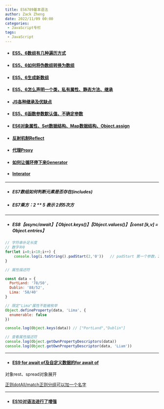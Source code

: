 ```yaml
---
title: ES6789基本语法
author: Zack Zheng
date: 2022/11/09 00:00
categories:
 - JavaScript专栏
tags:
 - JavaScript
---
```


+ #### [ES5、6数组有几种遍历方式](https://github.com/zack-xy/try-projects/blob/main/learn-es6789/static/lesson2-2.js)

+ #### [ES5、6如何将伪数组转换为数组](https://github.com/zack-xy/try-projects/blob/main/learn-es6789/static/lesson2-2-1.js)

+ #### [ES5、6生成新数组](https://github.com/zack-xy/try-projects/blob/main/learn-es6789/static/lesson2-2-2.js)

+ ####  [ES5、6怎么声明一个类，私有属性、静态方法、继承](https://github.com/zack-xy/try-projects/blob/main/learn-es6789/static/lesson2-3.js)

+ #### [JS各种继承及优缺点](https://zack-xy.github.io/knownNet/program/interview/JavaScript%E9%9D%A2%E8%AF%95/JavaScript%E4%B8%AD%E5%B8%B8%E8%A7%81%E7%9A%84%E7%BB%A7%E6%89%BF%E6%96%B9%E5%BC%8F.html)

+ #### [ES5、6函数参数默认值、不确定参数](https://github.com/zack-xy/try-projects/blob/main/learn-es6789/static/lesson2-4.js)

+ ####  [ES6对象属性、Set数据结构、Map数据结构、Object.assign](https://github.com/zack-xy/try-projects/blob/main/learn-es6789/static/lesson2-5.js)

+ #### [反射机制Reflect](https://github.com/zack-xy/try-projects/blob/main/learn-es6789/static/lesson2-6.js)

+ #### [代理Proxy](https://github.com/zack-xy/try-projects/blob/main/learn-es6789/static/lesson2-7.js)

+ #### [如何让循环停下来Generator](https://github.com/zack-xy/try-projects/blob/main/learn-es6789/static/lesson2-8.js)

+ #### [Interator](https://github.com/zack-xy/try-projects/blob/main/learn-es6789/static/lesson2-9.js)

----

+ ##### ES7数组如何判断元素是否存在(includes)

+ ##### ES7乘方：2 ** 5 表示 2的5次方

-----

+ ##### ES8【async/await】【 Object.keys()】【Object.values()】【const [k,v] = Object.entries】

```javascript
// 字符串补足长度
// 数字补0
for(let i=0;i<10;i++) {
	console.log(i.toString().padStart(2,'0'))   // padStart 第一个参数，2位，第二个参数，补0
}

```

```javascript
// 属性描述符

const data = {
  PortLand: '78/50',
  Dublin: '88/52',
  Lima: '58/40'
}

// 限定"Lima"属性不能被枚举
Object.defineProperty(data, 'Lima', {
  enumerable: false
})

console.log(Object.keys(data)) // ["PortLand","Dublin"]

// 查看属性描述符
console.log(Object.getOwnPropertyDescriptors(data))
console.log(Object.getOwnPropertyDescriptor(data, 'Liam'))
```

----

+ #### [ES9 for await of及自定义数据的for await of](https://github.com/zack-xy/try-projects/blob/main/learn-es6789/static/lesson5-1.js)

对象rest、spread对象展开

[正则dotAll/match正则分组可以加一个名字](https://github.com/zack-xy/try-projects/blob/main/learn-es6789/static/lesson5-3.js)

----

+ #### [ES10对语法进行了增强](https://github.com/zack-xy/try-projects/blob/main/learn-es6789/static/lesson6-1.js)

